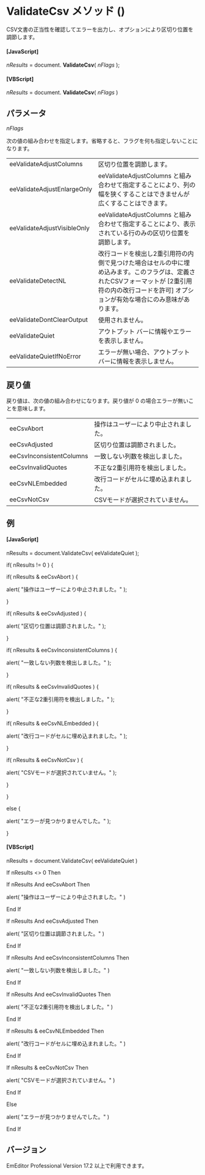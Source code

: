 # ValidateCsv メソッド ()

CSV文書の正当性を確認してエラーを出力し、オプションにより区切り位置を調節します。

#### \[JavaScript\]

_nResults_ = document. **ValidateCsv**( _nFlags_ );

#### \[VBScript\]

_nResults_ = document. **ValidateCsv**( _nFlags_ )

## パラメータ

_nFlags_

次の値の組み合わせを指定します。省略すると、フラグを何も指定しないことになります。

|     |     |
| --- | --- |
| eeValidateAdjustColumns | 区切り位置を調節します。 |
| eeValidateAdjustEnlargeOnly | eeValidateAdjustColumns と組み合わせて指定することにより、列の幅を狭くすることはできませんが広くすることはできます。 |
| eeValidateAdjustVisibleOnly | eeValidateAdjustColumns と組み合わせて指定することにより、表示されている行のみの区切り位置を調節します。 |
| eeValidateDetectNL | 改行コードを検出し2重引用符の内側で見つけた場合はセルの中に埋め込みます。このフラグは、定義されたCSVフォーマットが \[2重引用符の内の改行コードを許可\] オプションが有効な場合にのみ意味があります。 |
| eeValidateDontClearOutput | 使用されません。 |
| eeValidateQuiet | アウトプット バーに情報やエラーを表示しません。 |
| eeValidateQuietIfNoError | エラーが無い場合、アウトプット バーに情報を表示しません。 |

## 戻り値

戻り値は、次の値の組み合わせになります。戻り値が 0 の場合エラーが無いことを意味します。

|     |     |
| --- | --- |
| eeCsvAbort | 操作はユーザーにより中止されました。 |
| eeCsvAdjusted | 区切り位置は調節されました。 |
| eeCsvInconsistentColumns | 一致しない列数を検出しました。 |
| eeCsvInvalidQuotes | 不正な2重引用符を検出しました。 |
| eeCsvNLEmbedded | 改行コードがセルに埋め込まれました。 |
| eeCsvNotCsv | CSVモードが選択されていません。 |

## 例

#### \[JavaScript\]

nResults = document.ValidateCsv( eeValidateQuiet );

if( nResults != 0 ) {

if( nResults & eeCsvAbort ) {

alert( "操作はユーザーにより中止されました。" );

}

if( nResults & eeCsvAdjusted ) {

alert( "区切り位置は調節されました。" );

}

if( nResults & eeCsvInconsistentColumns ) {

alert( "一致しない列数を検出しました。" );

}

if( nResults & eeCsvInvalidQuotes ) {

alert( "不正な2重引用符を検出しました。" );

}

if( nResults & eeCsvNLEmbedded ) {

alert( "改行コードがセルに埋め込まれました。" );

}

if( nResults & eeCsvNotCsv ) {

alert( "CSVモードが選択されていません。" );

}

}

else {

alert( "エラーが見つかりませんでした。" );

}

#### \[VBScript\]

nResults = document.ValidateCsv( eeValidateQuiet )

If nResults <> 0 Then

If nResults And eeCsvAbort Then

alert( "操作はユーザーにより中止されました。" )

End If

If nResults And eeCsvAdjusted Then

alert( "区切り位置は調節されました。" )

End If

If nResults And eeCsvInconsistentColumns Then

alert( "一致しない列数を検出しました。" )

End If

If nResults And eeCsvInvalidQuotes Then

alert( "不正な2重引用符を検出しました。" )

End If

If nResults & eeCsvNLEmbedded Then

alert( "改行コードがセルに埋め込まれました。" )

End If

If nResults & eeCsvNotCsv Then

alert( "CSVモードが選択されていません。" )

End If

Else

alert( "エラーが見つかりませんでした。" )

End If

## バージョン

EmEditor Professional Version 17.2 以上で利用できます。